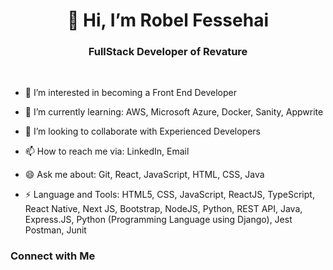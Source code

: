 <h1 align="center">👋 Hi, I’m Robel Fessehai</h1>
<h3 align="center">FullStack Developer of Revature</h3>
<br>

- 👀 I’m interested in becoming a Front End Developer

- 🌱 I’m currently learning: AWS, Microsoft Azure, Docker, Sanity, Appwrite
 
- 💞️ I’m looking to collaborate with Experienced Developers
 
- 📫 How to reach me via: LinkedIn, Email
 
- 😄 Ask me about: Git, React, JavaScript, HTML, CSS, Java
 
- ⚡ Language and Tools: HTML5, CSS, JavaScript, ReactJS, TypeScript, React Native, Next JS, Bootstrap, NodeJS, Python, REST API, Java, Express.JS, Python (Programming Language using Django), Jest Postman, Junit

<h3 align="left"> Connect with Me </h3>

